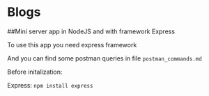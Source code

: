 # Blogs

##Mini server app in NodeJS and with framework Express

To use this app you need express framework

And you can find some postman queries in file `postman_commands.md`

Before initalization:

Express: `npm install express` 
